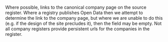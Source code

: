 ---
---
Where possible, links to the canonical company page on the source register. Where a registry publishes Open Data then we attempt to determine the link to the company page, but where we are unable to do this (e.g. if the design of the site precludes it), then the field may be empty. Not all company registers provide persistent urls for the companies in the register.
